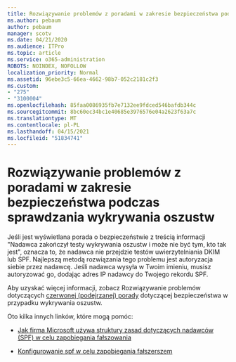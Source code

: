 ```yaml
---
title: Rozwiązywanie problemów z poradami w zakresie bezpieczeństwa podczas sprawdzania wykrywania oszustw
ms.author: pebaum
author: pebaum
manager: scotv
ms.date: 04/21/2020
ms.audience: ITPro
ms.topic: article
ms.service: o365-administration
ROBOTS: NOINDEX, NOFOLLOW
localization_priority: Normal
ms.assetid: 96ebe3c5-66ea-4662-98b7-052c2181c2f3
ms.custom:
- "275"
- "3100004"
ms.openlocfilehash: 85faa0086935fb7e7132ee9fdced546bafdb344c
ms.sourcegitcommit: 8bc60ec34bc1e40685e3976576e04a2623f63a7c
ms.translationtype: MT
ms.contentlocale: pl-PL
ms.lasthandoff: 04/15/2021
ms.locfileid: "51834741"
---
```

# <a name="troubleshooting-the-safety-tip-for-fraud-detection-checks"></a>Rozwiązywanie problemów z poradami w zakresie bezpieczeństwa podczas sprawdzania wykrywania oszustw

Jeśli jest wyświetlana porada o bezpieczeństwie z treścią informacji "Nadawca zakończył testy wykrywania oszustw i może nie być tym, kto tak jest", oznacza to, że nadawca nie przejdzie testów uwierzytelniania DKIM lub SPF. Najlepszą metodą rozwiązania tego problemu jest autoryzacja siebie przez nadawcę. Jeśli nadawca wysyła w Twoim imieniu, musisz autoryzować go, dodając adres IP nadawcy do Twojego rekordu SPF.
  
Aby uzyskać więcej informacji, zobacz Rozwiązywanie problemów dotyczących [czerwonej (podejrzanej) porady](https://blogs.msdn.microsoft.com/tzink/2016/11/02/troubleshooting-the-red-suspicious-safety-tip-for-fraud-detection-checks/) dotyczącej bezpieczeństwa w przypadku wykrywania oszustw.
  
Oto kilka innych linków, które mogą pomóc:
  
- [Jak firma Microsoft używa struktury zasad dotyczących nadawców (SPF) w celu zapobiegania fałszowania](https://docs.microsoft.com/microsoft-365/security/office-365-security/how-office-365-uses-spf-to-prevent-spoofing)

- [Konfigurowanie spf w celu zapobiegania fałszerszem](https://docs.microsoft.com/microsoft-365/security/office-365-security/set-up-spf-in-office-365-to-help-prevent-spoofing)
